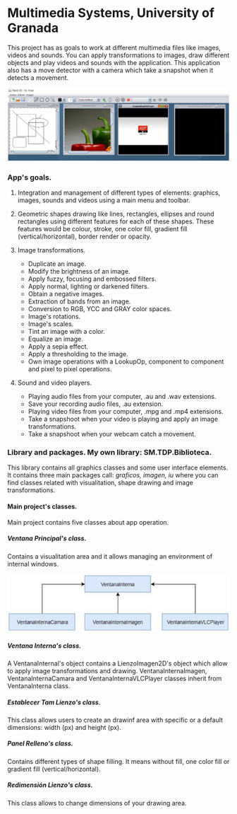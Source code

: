 # Multimedia Systems, University of Granada

This project has as goals to work at different multimedia files like images, videos and sounds. You can apply transformations to images, draw different objects and play videos and sounds with the application. This application also has a move detector with a camera which take a snapshot when it detects a movement.

![Alt Multimedia Systems Application](/ImageApp.png)

### App's goals. 

1. Integration and management of different types of elements: graphics, images, sounds and videos using a main menu and toolbar.

2. Geometric shapes drawing like lines, rectangles, ellipses and round rectangles using different features for each of these shapes. These features would be colour, stroke, one color fill, gradient fill (vertical/horizontal), border render or opacity.

3. Image transformations.
   - Duplicate an image.
   - Modify the brightness of an image.
   - Apply fuzzy, focusing and embossed filters.
   - Apply normal, lighting or darkened filters.
   - Obtain a negative images.
   - Extraction of bands from an image.
   - Conversion to RGB, YCC and GRAY color spaces.
   - Image's rotations.
   - Image's scales.
   - Tint an image with a color.
   - Equalize an image.
   - Apply a sepia effect.
   - Apply a thresholding to the image.
   - Own image operations with a LookupOp, component to component and pixel to pixel operations.
   
 4. Sound and video players.
    - Playing audio files from your computer, .au and .wav extensions.
    - Save your recording audio files, .au extension.
    - Playing video files from your computer, .mpg and .mp4 extensions.
    - Take a snapshoot when your video is playing and apply an image transformations.
    - Take a snapshoot when your webcam catch a movement.

### Library and packages. My own library: SM.TDP.Biblioteca.

This library contains all graphics classes and some user interface elements. It contains three main packages call: *graficos, imagen, iu* where you can find classes related with visualitation, shape drawing and image transformations.

#### Main project's classes.

Main project contains five classes about app operation.

##### Ventana Principal's class.

Contains a visualitation area and it allows managing an environment of internal windows.

![Alt MultimediaSystems_VentanaInternaClasses](/DefinicionClasesVentanaInterna.png)

##### Ventana Interna's class.

A VentanaInternal's object contains a LienzoImagen2D's object which allow to apply image transformations and drawing. VentanaInternaImagen, VentanaInternaCamara and VentanaInternaVLCPlayer classes inherit from VentanaInterna class.

##### Establecer Tam Lienzo's class.

This class allows users to create an drawinf area with specific or a default dimensions: width (px) and height (px).

##### Panel Relleno's class.

Contains different types of  shape filling. It means without fill, one color fill or gradient fill (vertical/horizontal).

##### Redimensión Lienzo's class.

This class allows to change dimensions of your drawing area.
